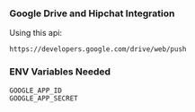 ### Google Drive and Hipchat Integration

Using this api:

    https://developers.google.com/drive/web/push


### ENV Variables Needed

	GOOGLE_APP_ID
	GOOGLE_APP_SECRET